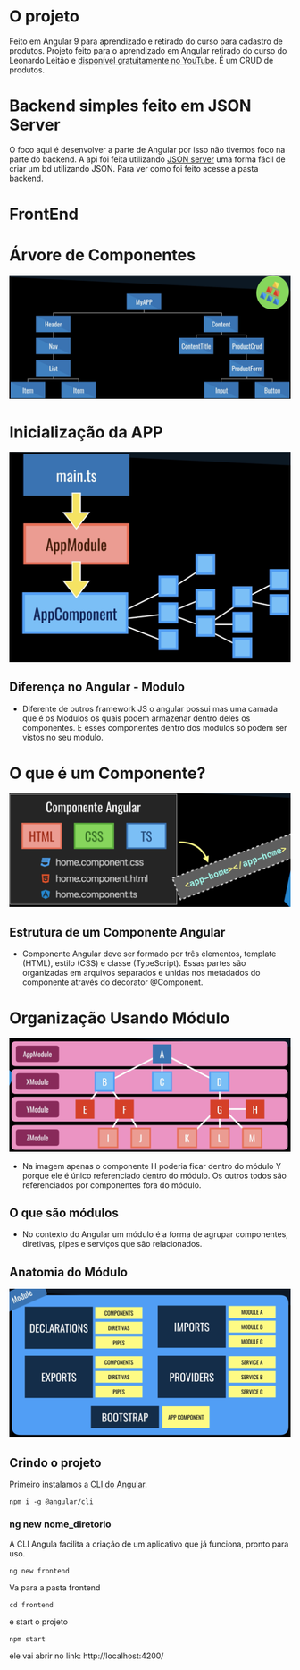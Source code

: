 # O projeto
Feito em Angular 9 para aprendizado e retirado do curso  para cadastro de produtos.
Projeto feito para o aprendizado em Angular retirado do curso do Leonardo Leitão e [disponível gratuitamente no YouTube](https://www.youtube.com/playlist?list=PLdPPE0hUkt0rPyAkdhHIIquKbwrGUkvw3).
É um CRUD de produtos.

# Backend simples feito em JSON Server
O foco aqui é desenvolver a parte de Angular por isso não tivemos foco na parte do backend.
A api foi feita utilizando [JSON server](https://www.npmjs.com/package/json-server) uma forma fácil de criar um bd utilizando JSON. Para ver como foi feito acesse a pasta backend.

# FrontEnd

# Árvore de Componentes
![Árvore de Componentes](img_readme/arvore.png)

# Inicialização da APP
![Inicialização da APP](img_readme/initial.png)

## Diferença no Angular - Modulo
- Diferente de outros framework JS o angular possui mas uma camada que é
os Modulos os quais podem armazenar dentro deles os componentes. 
E esses componentes dentro dos modulos só podem ser vistos no seu modulo.

# O que é um Componente?
![Inicialização da APP](img_readme/component.png)

## Estrutura de um Componente Angular
- Componente Angular deve ser formado por três elementos,
template (HTML), estilo (CSS) e classe (TypeScript). 
Essas partes são organizadas em arquivos separados e unidas nos metadados 
do componente através do decorator @Component.

# Organização Usando Módulo
![Organização Usando Módulo](img_readme/modulo.png)
- Na imagem apenas o componente H poderia ficar dentro do módulo Y
porque ele é único referenciado dentro do módulo. 
Os outros todos são referenciados por componentes fora do módulo.

## O que são módulos
- No contexto do Angular um módulo é a forma de agrupar 
componentes, diretivas, pipes e serviços que são relacionados.

## Anatomia do Módulo
![Anatomia do Módulo](img_readme/anatomia.png)

## Crindo o projeto

Primeiro instalamos a [CLI do Angular](https://cli.angular.io/). 

```
npm i -g @angular/cli
```

### ng new nome_diretorio

A CLI Angula facilita a criação de um aplicativo que já funciona, pronto para uso.

```
ng new frontend
```

Va para a pasta frontend

```
cd frontend
```

e start o projeto 

```
npm start
```

ele vai abrir no link: http://localhost:4200/